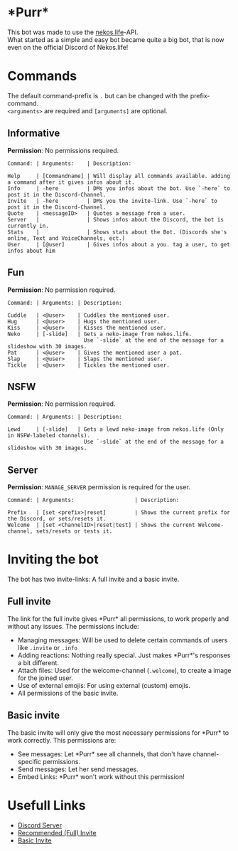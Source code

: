 # \*Purr*
This bot was made to use the [nekos.life](https://nekos.life)-API.  
What started as a simple and easy bot became quite a big bot, that is now even on the official Discord of Nekos.life!

# Commands
The default command-prefix is `.` but can be changed with the prefix-command.  
`<arguments>` are required and `[arguments]` are optional.

## Informative
**Permission**: No permissions required.
```
Command: | Arguments:    | Description:

Help     | [Commandname] | Will display all commands available. adding a command after it gives infos about it.
Info     | -here         | DMs you infos about the bot. Use `-here` to post it in the Discord-Channel.
Invite   | -here         | DMs you the invite-link. Use `-here` to post it in the Discord-Channel.
Quote    | <messageID>   | Quotes a message from a user.
Server   |               | Shows infos about the Discord, the bot is currently in.
Stats    |               | Shows stats about the Bot. (Discords she's online, Text and VoiceChannels, ect.)
User     | [@user]       | Gives infos about a you. tag a user, to get infos about him
```

## Fun
**Permission**: No permission required.
```
Command: | Arguments: | Description:

Cuddle   | <@user>    | Cuddles the mentioned user.
Hug      | <@user>    | Hugs the mentioned user.
Kiss     | <@user>    | Kisses the mentioned user.
Neko     | [-slide]   | Gets a neko-image from nekos.life.
                        Use `-slide` at the end of the message for a slideshow with 30 images.
Pat      | <@user>    | Gives the mentioned user a pat.
Slap     | <@user>    | Slaps the mentioned user.
Tickle   | <@user>    | Tickles the mentioned user.
```

## NSFW
**Permission**: No permission required.
```
Command: | Arguments: | Description:

Lewd     | [-slide]   | Gets a lewd neko-image from nekos.life (Only in NSFW-labeled channels).
                        Use `-slide` at the end of the message for a slideshow with 30 images.
```

## Server
**Permission**: `MANAGE_SERVER` permission is required for the user.
```
Command: | Arguments:                   | Description:

Prefix   | [set <prefix>|reset]         | Shows the current prefix for the Discord, or sets/resets it.
Welcome  | [set <ChannelID>|reset|test] | Shows the current Welcome-channel, sets/resets or tests it.
```

# Inviting the bot
The bot has two invite-links: A full invite and a basic invite.

## Full invite
The link for the full invite gives \*Purr* all permissions, to work properly and without any issues.
The permissions include:
* Managing messages: Will be used to delete certain commands of users like `.invite` or `.info`
* Adding reactions: Nothing really special. Just makes \*Purr*'s responses a bit different.
* Attach files: Used for the welcome-channel (`.welcome`), to create a image for the joined user.
* Use of external emojis: For using external (custom) emojis.
* All permissions of the basic invite.

## Basic invite
The basic invite will only give the most necessary permissions for \*Purr* to work correctly.
This permissions are:
* See messages: Let \*Purr* see all channels, that don't have channel-specific permissions.
* Send messages: Let her send messages.
* Embed Links: \*Purr* won't work without this permission!

# Usefull Links
* [Discord Server](https://discord.gg/NB7AFqn)
* [Recommended (Full) Invite](https://discordapp.com/oauth2/authorize?client_id=425382319449309197&permissions=322624&scope=bot)
* [Basic Invite](https://discordapp.com/oauth2/authorize?client_id=425382319449309197&permissions=19456&scope=bot)
